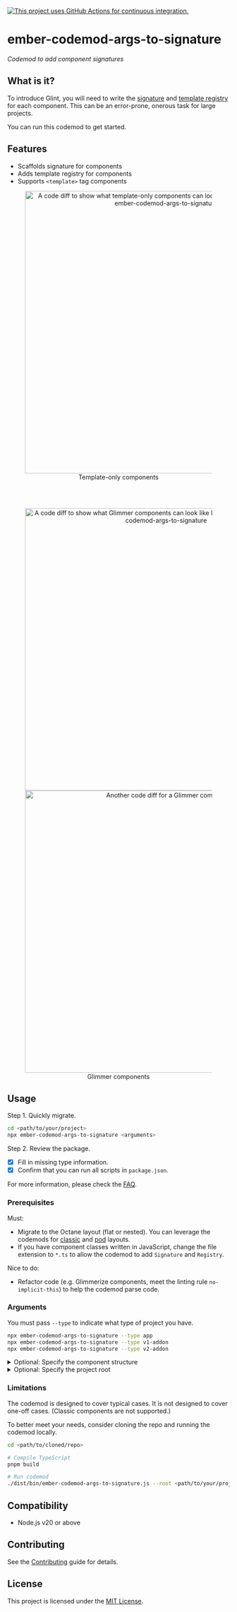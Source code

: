 [![This project uses GitHub Actions for continuous integration.](https://github.com/ijlee2/ember-codemod-args-to-signature/actions/workflows/ci.yml/badge.svg)](https://github.com/ijlee2/ember-codemod-args-to-signature/actions/workflows/ci.yml)

# ember-codemod-args-to-signature

_Codemod to add component signatures_


## What is it?

To introduce Glint, you will need to write the [signature](https://typed-ember.gitbook.io/glint/environments/ember/component-signatures) and [template registry](https://typed-ember.gitbook.io/glint/environments/ember/template-registry) for each component. This can be an error-prone, onerous task for large projects.

You can run this codemod to get started.


## Features

- Scaffolds signature for components
- Adds template registry for components
- Supports `<template>` tag components

<div align="center">
  <figure>
    <img alt="A code diff to show what template-only components can look like before and after running ember-codemod-args-to-signature" src="https://github.com/ijlee2/ember-codemod-args-to-signature/assets/16869656/55115b27-682e-4f5a-9a03-36d7aa1cc0c2" width="640">
    <br>
    <figcaption>Template-only components</figcaption>
  </figure>
  <br><br>
  <figure>
    <img alt="A code diff to show what Glimmer components can look like before and after running ember-codemod-args-to-signature" src="https://github.com/ijlee2/ember-codemod-args-to-signature/assets/16869656/4feb1fcd-5a31-419e-9feb-2af99073ae75" width="640">
    <img alt="Another code diff for a Glimmer component" src="https://github.com/ijlee2/ember-codemod-args-to-signature/assets/16869656/c8c1c9b0-28a1-4957-9c49-5cc853499a4f" width="640">
    <br>
    <figcaption>Glimmer components</figcaption>
  </figure>
</div>


## Usage

Step 1. Quickly migrate.

```sh
cd <path/to/your/project>
npx ember-codemod-args-to-signature <arguments>
```

Step 2. Review the package.

- [x] Fill in missing type information.
- [x] Confirm that you can run all scripts in `package.json`.

For more information, please check the [FAQ](#frequently-asked-questions).


### Prerequisites

Must:

- Migrate to the Octane layout (flat or nested). You can leverage the codemods for [classic](https://github.com/ember-codemods/ember-component-template-colocation-migrator) and [pod](https://github.com/ijlee2/ember-codemod-pod-to-octane) layouts.
- If you have component classes written in JavaScript, change the file extension to `*.ts` to allow the codemod to add `Signature` and `Registry`.

Nice to do:

- Refactor code (e.g. Glimmerize components, meet the linting rule `no-implicit-this`) to help the codemod parse code.


### Arguments

You must pass `--type` to indicate what type of project you have.

```sh
npx ember-codemod-args-to-signature --type app
npx ember-codemod-args-to-signature --type v1-addon
npx ember-codemod-args-to-signature --type v2-addon
```

<details>

<summary>Optional: Specify the component structure</summary>

By default, an Octane project has the flat component structure. Pass `--component-structure` to indicate otherwise.

```sh
npx ember-codemod-args-to-signature --component-structure nested
```

</details>

<details>

<summary>Optional: Specify the project root</summary>

Pass `--root` to run the codemod on a project somewhere else (i.e. not in the current directory).

```sh
npx ember-codemod-args-to-signature --root <path/to/your/project>
```

</details>


### Limitations

The codemod is designed to cover typical cases. It is not designed to cover one-off cases. (Classic components are not supported.)

To better meet your needs, consider cloning the repo and running the codemod locally.

```sh
cd <path/to/cloned/repo>

# Compile TypeScript
pnpm build

# Run codemod
./dist/bin/ember-codemod-args-to-signature.js --root <path/to/your/project>
```


## Compatibility

- Node.js v20 or above


## Contributing

See the [Contributing](CONTRIBUTING.md) guide for details.


## License

This project is licensed under the [MIT License](LICENSE.md).
